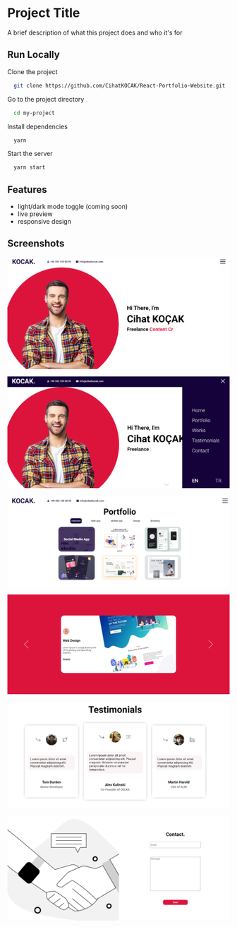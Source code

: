 
# Project Title

A brief description of what this project does and who it's for


## Run Locally

Clone the project

```bash
  git clone https://github.com/CihatKOCAK/React-Portfolio-Website.git
```

Go to the project directory

```bash
  cd my-project
```

Install dependencies

```bash
  yarn
```

Start the server

```bash
  yarn start
```


## Features

- light/dark mode toggle (coming soon)
- live preview
- responsive design

  
## Screenshots

![Screen Shot](https://github.com/CihatKOCAK/React-Portfolio-Website/blob/main/readMeImgs/intro.PNG)

![Screen Shot](https://github.com/CihatKOCAK/React-Portfolio-Website/blob/main/readMeImgs/menu.PNG)

![Screen Shot](https://github.com/CihatKOCAK/React-Portfolio-Website/blob/main/readMeImgs/portfolio.PNG)

![Screen Shot](https://github.com/CihatKOCAK/React-Portfolio-Website/blob/main/readMeImgs/works.PNG)

![Screen Shot](https://github.com/CihatKOCAK/React-Portfolio-Website/blob/main/readMeImgs/testimonials.PNG)

![Screen Shot](https://github.com/CihatKOCAK/React-Portfolio-Website/blob/main/readMeImgs/contact.PNG)
